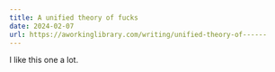 ```yaml
---
title: A unified theory of fucks
date: 2024-02-07
url: https://aworkinglibrary.com/writing/unified-theory-of------
---
```


I like this one a lot.
